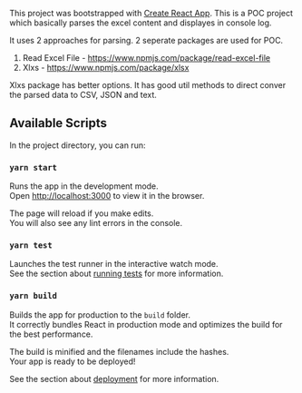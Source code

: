 This project was bootstrapped with [Create React App](https://github.com/facebook/create-react-app).
This is a POC project which basically parses the excel content and displayes in  console log.

It uses 2 approaches for parsing. 2 seperate packages are used for POC.

1) Read Excel File - https://www.npmjs.com/package/read-excel-file
2) Xlxs - https://www.npmjs.com/package/xlsx

Xlxs package has better options. It has good util methods to direct conver the parsed data to CSV, JSON and text.

## Available Scripts

In the project directory, you can run:

### `yarn start`

Runs the app in the development mode.<br />
Open [http://localhost:3000](http://localhost:3000) to view it in the browser.

The page will reload if you make edits.<br />
You will also see any lint errors in the console.

### `yarn test`

Launches the test runner in the interactive watch mode.<br />
See the section about [running tests](https://facebook.github.io/create-react-app/docs/running-tests) for more information.

### `yarn build`

Builds the app for production to the `build` folder.<br />
It correctly bundles React in production mode and optimizes the build for the best performance.

The build is minified and the filenames include the hashes.<br />
Your app is ready to be deployed!

See the section about [deployment](https://facebook.github.io/create-react-app/docs/deployment) for more information.


